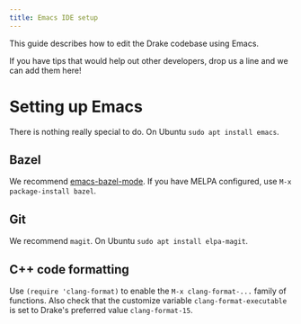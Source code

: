 ```yaml
---
title: Emacs IDE setup
---
```


This guide describes how to edit the Drake codebase using Emacs.

If you have tips that would help out other developers, drop us a line and we
can add them here!

# Setting up Emacs

There is nothing really special to do.
On Ubuntu ``sudo apt install emacs``.

## Bazel

We recommend [emacs-bazel-mode](https://github.com/bazelbuild/emacs-bazel-mode).
If you have MELPA configured, use ``M-x package-install bazel``.

## Git

We recommend ``magit``.
On Ubuntu ``sudo apt install elpa-magit``.

## C++ code formatting

Use ``(require 'clang-format)`` to enable the ``M-x clang-format-...`` family of
functions. Also check that the customize variable ``clang-format-executable`` is
set to Drake's preferred value ``clang-format-15``.

<!--- TODO(jwnimmer-tri) Explain 'google-c-style from the styleguide. -->
